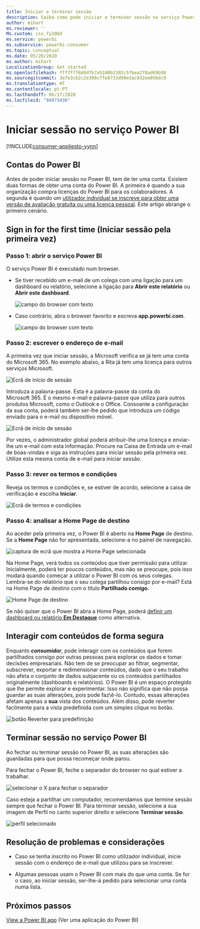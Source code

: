 ```yaml
---
title: Iniciar e terminar sessão
description: Saiba como pode iniciar e terminar sessão no serviço Power BI na Web.
author: mihart
ms.reviewer: ''
Ms.custom: css_fy20Q4
ms.service: powerbi
ms.subservice: powerbi-consumer
ms.topic: conceptual
ms.date: 05/20/2020
ms.author: mihart
LocalizationGroup: Get started
ms.openlocfilehash: fffffff689d7b7a5180b2302c5f6ea278ad69b98
ms.sourcegitcommit: 3e7e3cb2c2e398cffe8733d99e3ac832ee056dc9
ms.translationtype: HT
ms.contentlocale: pt-PT
ms.lasthandoff: 06/17/2020
ms.locfileid: "84973436"
---
```

# <a name="sign-in-to-power-bi-service"></a>Iniciar sessão no serviço Power BI

[!INCLUDE[consumer-appliesto-yynn](../includes/consumer-appliesto-yynn.md)]

## <a name="power-bi-accounts"></a>Contas do Power BI
Antes de poder iniciar sessão no Power BI, tem de ter uma conta. Existem duas formas de obter uma conta do Power BI. A primeira é quando a sua organização compra licenças do Power BI para os colaboradores. A segunda é quando um [utilizador individual se inscreve para obter uma versão de avaliação gratuita ou uma licença pessoal](../fundamentals/service-self-service-signup-for-power-bi.md). Este artigo abrange o primeiro cenário.

## <a name="sign-in-for-the-first-time"></a>Sign in for the first time (Iniciar sessão pela primeira vez)

### <a name="step-1-open-the-power-bi-service"></a>Passo 1: abrir o serviço Power BI
O serviço Power BI é executado num browser. 

- Se tiver recebido um e-mail de um colega com uma ligação para um dashboard ou relatório, selecione a ligação para **Abrir este relatório** ou **Abrir este dashboard**.

    ![campo do browser com texto](media/end-user-sign-in/power-bi-share.png)    

- Caso contrário, abra o browser favorito e escreva **app.powerbi.com**.

    ![campo do browser com texto](media/end-user-sign-in/power-bi-sign-in.png)    


### <a name="step-2-type-your-email-address"></a>Passo 2: escrever o endereço de e-mail
A primeira vez que iniciar sessão, a Microsoft verifica se já tem uma conta do Microsoft 365. No exemplo abaixo, a Rita já tem uma licença para outros serviços Microsoft. 

![Ecrã de início de sessão](media/end-user-sign-in/power-bi-already.png)

Introduza a palavra-passe. Esta é a palavra-passe da conta do Microsoft 365. É o mesmo e-mail e palavra-passe que utiliza para outros produtos Microsoft, como o Outlook e o Office.  Consoante a configuração da sua conta, poderá também ser-lhe pedido que introduza um código enviado para o e-mail ou dispositivo móvel.   

![Ecrã de início de sessão](media/end-user-sign-in/power-bi-pass.png)

Por vezes, o administrador global poderá atribuir-lhe uma licença e enviar-lhe um e-mail com esta informação. Procure na Caixa de Entrada um e-mail de boas-vindas e siga as instruções para iniciar sessão pela primeira vez. Utilize esta mesma conta de e-mail para iniciar sessão. 
 
### <a name="step-3-review-the-terms-and-conditions"></a>Passo 3: rever os termos e condições
Reveja os termos e condições e, se estiver de acordo, selecione a caixa de verificação e escolha **Iniciar**.

![Ecrã de termos e condições](media/end-user-sign-in/power-bi-term.png)



### <a name="step-4-review-your-home-landing-page"></a>Passo 4: analisar a Home Page de destino
Ao aceder pela primeira vez, o Power BI é aberto na **Home Page** de destino. Se a **Home Page** não for apresentada, selecione-a no painel de navegação. 

![captura de ecrã que mostra a Home Page selecionada](media/end-user-sign-in/power-bi-home-selected.png)

Na Home Page, verá todos os conteúdos que tiver permissão para utilizar. Inicialmente, poderá ter poucos conteúdos, mas não se preocupe, pois isso mudará quando começar a utilizar o Power BI com os seus colegas. Lembra-se do relatório que o seu colega partilhou consigo por e-mail? Está na Home Page de destino com o título **Partilhado comigo**.

![Home Page de destino](media/end-user-sign-in/power-bi-home.png)

Se não quiser que o Power BI abra a Home Page, poderá [definir um dashboard ou relatório **Em Destaque**](end-user-featured.md) como alternativa. 

## <a name="safely-interact-with-content"></a>Interagir com conteúdos de forma segura
Enquanto ***consumidor***, pode interagir com os conteúdos que forem partilhados consigo por outras pessoas para explorar os dados e tomar decisões empresariais.  Não tem de se preocupar ao filtrar, segmentar, subscrever, exportar e redimensionar conteúdos, dado que o seu trabalho não afeta o conjunto de dados subjacente ou os conteúdos partilhados originalmente (dashboards e relatórios). O Power BI é um espaço protegido que lhe permite explorar e experimentar. Isso não significa que não possa guardar as suas alterações, pois pode faz\ê-lo. Contudo, essas alterações afetam apenas a **sua** vista dos conteúdos. Além disso, pode reverter facilmente para a vista predefinida com um simples clique no botão.

![botão Reverter para predefinição](media/end-user-sign-in/power-bi-reset.png)

## <a name="sign-out-of-the-power-bi-service"></a>Terminar sessão no serviço Power BI
Ao fechar ou terminar sessão no Power BI, as suas alterações são guardadas para que possa recomeçar onde parou.

Para fechar o Power BI, feche o separador do browser no qual estiver a trabalhar. 

![selecionar o X para fechar o separador](media/end-user-sign-in/power-bi-close.png) 

Caso esteja a partilhar um computador, recomendamos que termine sessão sempre que fechar o Power BI.  Para terminar sessão, selecione a sua imagem de Perfil no canto superior direito e selecione **Terminar sessão**.  

![perfil selecionado](media/end-user-sign-in/power-bi-sign-out.png) 

## <a name="troubleshooting-and-considerations"></a>Resolução de problemas e considerações
- Caso se tenha inscrito no Power BI como utilizador individual, inicie sessão com o endereço de e-mail que utilizou para se inscrever.

- Algumas pessoas usam o Power BI com mais do que uma conta. Se for o caso, ao iniciar sessão, ser-lhe-á pedido para selecionar uma conta numa lista. 

## <a name="next-steps"></a>Próximos passos
[View a Power BI app](end-user-app-view.md) (Ver uma aplicação do Power BI)

